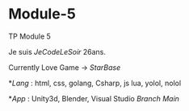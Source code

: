 # Module-5
TP Module 5

Je suis *JeCodeLeSoir* 26ans. 

Currently Love Game -> *StarBase*

**Lang* : html, css, golang, Csharp, js lua, yolol, nolol

**App* : Unity3d, Blender, Visual Studio
*Branch Main*

